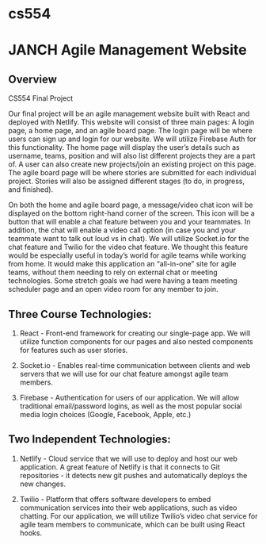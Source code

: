 # cs554

# JANCH Agile Management Website

## Overview

CS554 Final Project

Our final project will be an agile management website built with React and deployed with Netlify. This website will consist of three main pages: A login page, a home page, and an agile board page. The login page will be where users can sign up and login for our website. We will utilize Firebase Auth for this functionality. The home page will display the user’s details such as username, teams, position and will also list different projects they are a part of. A user can also create new projects/join an existing project on this page. The agile board page will be where stories are submitted for each individual project. Stories will also be assigned different stages (to do, in progress, and finished).

On both the home and agile board page, a message/video chat icon will be displayed on the bottom right-hand corner of the screen. This icon will be a button that will enable a chat feature between you and your teammates. In addition, the chat will enable a video call option (in case you and your teammate want to talk out loud vs in chat). We will utilize Socket.io for the chat feature and Twilio for the video chat feature. We thought this feature would be especially useful in today’s world for agile teams while working from home. It would make this application an “all-in-one” site for agile teams, without them needing to rely on external chat or meeting technologies. Some stretch goals we had were having a team meeting scheduler page and an open video room for any member to join.

## Three Course Technologies:

1. React - Front-end framework for creating our single-page app. We will utilize function components for our pages and also nested components for features such as user stories.

2. Socket.io - Enables real-time communication between clients and web servers that we will use for our chat feature amongst agile team members.

3. Firebase - Authentication for users of our application. We will allow traditional email/password logins, as well as the most popular social media login choices (Google, Facebook, Apple, etc.)

## Two Independent Technologies:

1. Netlify - Cloud service that we will use to deploy and host our web application. A great feature of Netlify is that it connects to Git repositories - it detects new git pushes and automatically deploys the new changes.

2. Twilio - Platform that offers software developers to embed communication services into their web applications, such as video chatting. For our application, we will utilize Twilio’s video chat service for agile team members to communicate, which can be built using React hooks.
